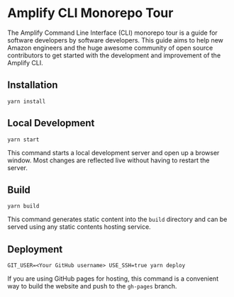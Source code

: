 # Amplify CLI Monorepo Tour

The Amplify Command Line Interface (CLI) monorepo tour is a guide for software developers by software developers. This guide aims to help new Amazon engineers and the huge awesome community of open source contributors to get started with the development and improvement of the Amplify CLI.

## Installation

```console
yarn install
```

## Local Development

```console
yarn start
```

This command starts a local development server and open up a browser window. Most changes are reflected live without having to restart the server.

## Build

```console
yarn build
```

This command generates static content into the `build` directory and can be served using any static contents hosting service.

## Deployment

```console
GIT_USER=<Your GitHub username> USE_SSH=true yarn deploy
```

If you are using GitHub pages for hosting, this command is a convenient way to build the website and push to the `gh-pages` branch.
